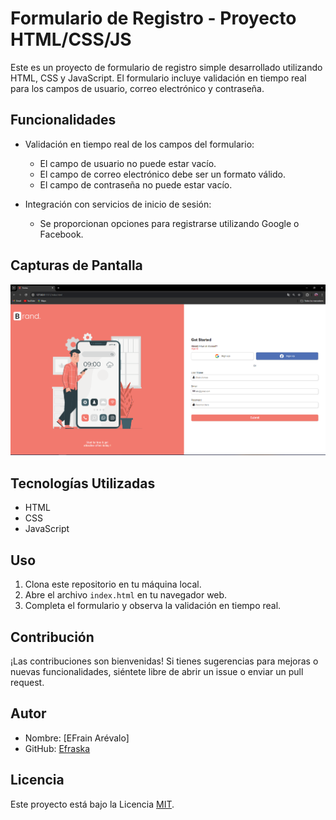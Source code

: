 # Formulario de Registro - Proyecto HTML/CSS/JS

Este es un proyecto de formulario de registro simple desarrollado utilizando HTML, CSS y JavaScript. El formulario incluye validación en tiempo real para los campos de usuario, correo electrónico y contraseña.

## Funcionalidades

- Validación en tiempo real de los campos del formulario:
  - El campo de usuario no puede estar vacío.
  - El campo de correo electrónico debe ser un formato válido.
  - El campo de contraseña no puede estar vacío.

- Integración con servicios de inicio de sesión:
  - Se proporcionan opciones para registrarse utilizando Google o Facebook.

## Capturas de Pantalla

![Captura de pantalla del formulario](./assets/img/forms.PNG)

## Tecnologías Utilizadas

- HTML
- CSS
- JavaScript

## Uso

1. Clona este repositorio en tu máquina local.
2. Abre el archivo `index.html` en tu navegador web.
3. Completa el formulario y observa la validación en tiempo real.

## Contribución

¡Las contribuciones son bienvenidas! Si tienes sugerencias para mejoras o nuevas funcionalidades, siéntete libre de abrir un issue o enviar un pull request.

## Autor

- Nombre: [EFrain Arévalo]
- GitHub: [Efraska](https://github.com/Efraska/efrasss)

## Licencia

Este proyecto está bajo la Licencia [MIT](https://opensource.org/licenses/MIT).
